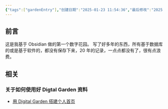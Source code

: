 ```yaml
---
{"tags":["gardenEntry"],"创建日期":"2025-01-23 11:54:36","最后修改":"2025-01-24 12:25:05","dg-home":true,"dg-publish":true,"permalink":"/98 Publish/首页/","dgPassFrontmatter":true,"created":"2025-01-23T23:54:36.013+08:00","updated":"2025-01-24T00:25:07.382+08:00"}
---
```



## 前言

这是我基于 Obsidian 做的第一个数字花园。
写了好多年的东西，所有基于数据库的或是基于软件的，都没有保存下来，20 年的记录，一点点都没有了，很有点浪费。

## 相关

### 关于如何使用好 Digtal Garden 资料

-  [用 Digital Garden 搭建个人首页](https://www.huanglixian.com/300-%E4%B8%BB%E9%A2%98%E8%AE%B0%E5%BD%95/%E8%BD%AF%E4%BB%B6%E4%BD%BF%E7%94%A8%E6%8A%80%E5%B7%A7%E6%88%96%E6%A8%A1%E6%9D%BF/obsidian%E6%8A%80%E5%B7%A7/%E7%94%A8Digital%20Garden%E6%90%AD%E5%BB%BA%E4%B8%AA%E4%BA%BA%E9%A6%96%E9%A1%B5/)
